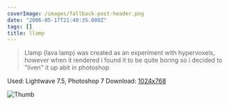 ```yaml
---
coverImage: /images/fallback-post-header.png
date: "2006-05-17T21:40:35.000Z"
tags: []
title: llamp
---
```


> Llamp (lava lamp) was created as an experiment with hypervoxels, however when it rendered i found it to be quite boring so i decided to "liven" it up abit in photoshop

Used: Lightwave 7.5, Photoshop 7
Download: [1024x768](https://www.mikecann.co.uk/Images/Art-Full/llamp.jpg)

![Thumb](https://www.mikecann.co.uk/Images/Art-Thumbs/llamp.gif "Thumb")

